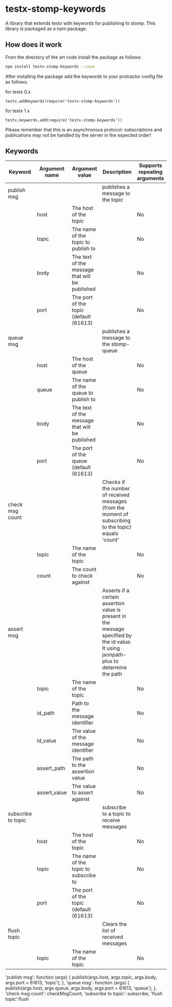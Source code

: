 testx-stomp-keywords
=====

A library that extends testx with keywords for publishing to stomp. This library is packaged as a npm package.

## How does it work
From the directory of the art code install the package as follows:
```sh
npm install testx-stomp-keywords --save
```

After installing the package add the keywords to your protractor config file as follows:

for testx 0.x
```
testx.addKeywords(require('testx-stomp-keywords'))
```
for testx 1.x
```
testx.keywords.add(require('testx-stomp-keywords'))
```

Please remember that this is an asynchronous protocol: subscriptions and publications may not be handled by the server in the expected order!

## Keywords

| Keyword                | Argument name | Argument value  | Description | Supports repeating arguments |
| ---------------------- | ------------- | --------------- |------------ | ---------------------------- |
| publish msg            |               |                 | publishes a message to the topic |  |
|                        | host          | The host of the topic || No |
|                        | topic         | The name of the topic to publish to|| No |
|                        | body          | The text of the message that will be published || No |
|                        | port          | The port of the topic (default (61613) || No |
| queue msg              |               |                 | publishes a message to the stomp-queue |  |
|                        | host          | The host of the queue || No |
|                        | queue         | The name of the queue to publish to|| No |
|                        | body          | The text of the message that will be published || No |
|                        | port          | The port of the queue (default (61613) || No |
| check msg count        |               |                 | Checks if the number of received messages (from the moment of subscribing to the topic) equals 'count' |  |
|                        | topic          | The name of the topic || No |
|                        | count         | The count to check against|| No |
| assert msg             |               |                 | Asserts if a certain assertion value is present in the message specified by the id value. It using jsonpath-plus to determine the path |  |
|                        | topic          | The name of the topic || No |
|                        | id_path         | Path to the message identifier || No |
|                        | id_value         | The value of the message identifier|| No |
|                        | assert_path         | The path to the assertion value|| No |
|                        | assert_value         | The value to assert against|| No |
| subscribe to topic              |               |                 | subscribe to a topic to receive messages |  |
|                        | host          | The host of the topic || No |
|                        | topic         | The name of the topic to subscribe to|| No |
|                        | port          | The port of the topic (default (61613) || No |
| flush topic            |               |                 | Clears the list of received messages |  |
|                        | topic          | The name of the topic || No |


'publish msg': function (args) { publish(args.host, args.topic, args.body, args.port = 61613, 'topic'); },
'queue msg': function (args) { publish(args.host, args.queue, args.body, args.port = 61613, 'queue'); },
'check msg count': checkMsgCount,
'subscribe to topic': subscribe,
'flush topic':flush
